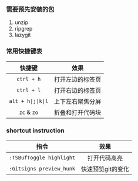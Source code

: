 ### 需要预先安装的包
1. unzip
2. ripgrep
3. lazygit

### 常用快捷键表

|快捷键|效果|
|:-:|:-:|
|`ctrl + h`|打开左边的标签页|
|`ctrl + l`|打开右边的标签页|
|`alt + h\|j\|k\|l`|上下左右聚焦分屏|
|`zc` & `zo`|折叠和打开代码块|

### shortcut instruction 

|指令|效果|
|:-:|:-:|
|`:TSBufToggle highlight`|打开代码高亮|
|`:Gitsigns preview_hunk`|快速预览git的变化|

